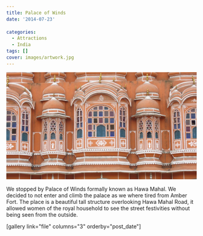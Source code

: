```yaml
---
title: Palace of Winds
date: '2014-07-23'

categories:
  - Attractions
  - India
tags: []
cover: images/artwork.jpg
---
```


![IMG_3920](images/IMG_3920-1024x575.jpg)

We stopped by Palace of Winds formally known as Hawa Mahal. We decided to not enter and climb the palace as we where tired from Amber Fort. The place is a beautiful tall structure overlooking Hawa Mahal Road, it allowed women of the royal household to see the street festivities without being seen from the outside.

\[gallery link="file" columns="3" orderby="post\_date"\]
